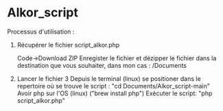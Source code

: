 # Alkor_script
Processus d'utilisation : 
1. Récupérer le fichier script_alkor.php

    Code->Download ZIP
    Enregister le fichier et dézipper le fichier dans la destination que vous souhaiter, dans mon cas : /Documents
2. Lancer le fichier 
3
    Depuis le terminal (linux) se positioner dans le repertoire où se trouve le script : "cd Documents/Alkor_script-main"
    Avoir php sur l'OS (linux) ("brew install php")
    Exécuter le script: "php script_alkor.php"
